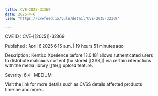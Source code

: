 ```yaml
---
title: CVE-2025-32369
date: 2025-4-6
lien: "https://cvefeed.io/vuln/detail/CVE-2025-32369"

---
```


CVE ID : CVE-[[2025]]-32369

Published :  April 6
2025
6:15 a.m. | 19 hours
51 minutes ago

Description : Kentico Xperience before 13.0.181 allows authenticated users to distribute malicious content (for stored  [[XSS]]) via certain interactions with the media library  [[file]] upload feature.

Severity: 6.4 | MEDIUM

Visit the link for more details
such as CVSS details
affected products
timeline
and more...
